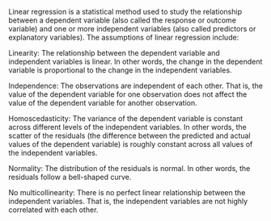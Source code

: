 Linear regression is a statistical method used to study the relationship between a dependent variable (also called the response or outcome variable) and one or more independent variables (also called predictors or explanatory variables). The assumptions of linear regression include:

Linearity: The relationship between the dependent variable and independent variables is linear. In other words, the change in the dependent variable is proportional to the change in the independent variables.

Independence: The observations are independent of each other. That is, the value of the dependent variable for one observation does not affect the value of the dependent variable for another observation.

Homoscedasticity: The variance of the dependent variable is constant across different levels of the independent variables. In other words, the scatter of the residuals (the difference between the predicted and actual values of the dependent variable) is roughly constant across all values of the independent variables.

Normality: The distribution of the residuals is normal. In other words, the residuals follow a bell-shaped curve.

No multicollinearity: There is no perfect linear relationship between the independent variables. That is, the independent variables are not highly correlated with each other.
